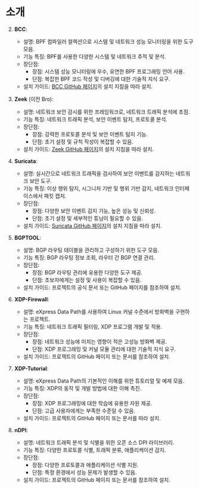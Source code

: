 # 소개

2. **BCC**:
   - 설명: BPF 컴파일러 컬렉션으로 시스템 및 네트워크 성능 모니터링을 위한 도구 모음.
   - 기능 특징: BPF를 사용한 다양한 시스템 및 네트워크 추적 및 분석.
   - 장단점:
     - 장점: 시스템 성능 모니터링에 우수, 유연한 BPF 프로그래밍 언어 사용.
     - 단점: 복잡한 BPF 코드 작성 및 디버깅에 대한 기술적 지식 요구.
   - 설치 가이드: [BCC GitHub 페이지](https://github.com/iovisor/bcc)의 설치 지침을 따라 설치.

3. **Zeek** (이전 Bro):
   - 설명: 네트워크 보안 감시를 위한 프레임워크로, 네트워크 트래픽 분석에 초점.
   - 기능 특징: 네트워크 트래픽 분석, 보안 이벤트 탐지, 프로토콜 분석.
   - 장단점:
     - 장점: 강력한 프로토콜 분석 및 보안 이벤트 탐지 기능.
     - 단점: 초기 설정 및 규칙 작성이 복잡할 수 있음.
   - 설치 가이드: [Zeek GitHub 페이지](https://github.com/zeek/zeek)의 설치 지침을 따라 설치.

4. **Suricata**:
   - 설명: 실시간으로 네트워크 트래픽을 검사하여 보안 이벤트를 감지하는 네트워크 보안 도구.
   - 기능 특징: 이상 행위 탐지, 시그니처 기반 및 행위 기반 감지, 네트워크 인터페이스에서 패킷 캡처.
   - 장단점:
     - 장점: 다양한 보안 이벤트 감지 기능, 높은 성능 및 신뢰성.
     - 단점: 초기 설정 및 세부적인 튜닝이 필요할 수 있음.
   - 설치 가이드: [Suricata GitHub 페이지](https://github.com/OISF/suricata)의 설치 지침을 따라 설치.

5. **BGPTOOL**:
   - 설명: BGP 라우팅 테이블을 관리하고 구성하기 위한 도구 모음.
   - 기능 특징: BGP 라우팅 정보 조회, 라우터 간 BGP 연결 관리.
   - 장단점:
     - 장점: BGP 라우팅 관리에 유용한 다양한 도구 제공.
     - 단점: 초보자에게는 설정 및 사용이 복잡할 수 있음.
   - 설치 가이드: 프로젝트의 공식 문서 또는 GitHub 페이지를 참조하여 설치.

6. **XDP-Firewall**:
   - 설명: eXpress Data Path를 사용하여 Linux 커널 수준에서 방화벽을 구현하는 프로젝트.
   - 기능 특징: 네트워크 트래픽 필터링, XDP 프로그램 개발 및 적용.
   - 장단점:
     - 장점: 네트워크 성능에 미치는 영향이 적은 고성능 방화벽 제공.
     - 단점: XDP 프로그래밍 및 커널 모듈 관리에 대한 기술적 지식 요구.
   - 설치 가이드: 프로젝트의 GitHub 페이지 또는 문서를 참조하여 설치.

7. **XDP-Tutorial**:
   - 설명: eXpress Data Path의 기본적인 이해를 위한 튜토리얼 및 예제 모음.
   - 기능 특징: XDP의 동작 및 개발 방법에 대한 이해 촉진.
   - 장단점:
     - 장점: XDP 프로그래밍에 대한 학습에 유용한 자원 제공.
     - 단점: 고급 사용자에게는 부족한 수준일 수 있음.
   - 설치 가이드: 프로젝트의 GitHub 페이지 또는 문서를 따라 설치.

10. **nDPI**:
    - 설명: 네트워크 트래픽 분석 및 식별을 위한 오픈 소스 DPI 라이브러리.
    - 기능 특징: 다양한 프로토콜 식별, 트래픽 분류, 애플리케이션 감지.
    - 장단점:
      - 장점: 다양한 프로토콜과 애플리케이션 식별 지원.
      - 단점: 특정 환경에서 성능 문제가 발생할 수 있음.
    - 설치 가이드: 프로젝트의 GitHub 페이지 또는 문서를 참조하여 설치.

